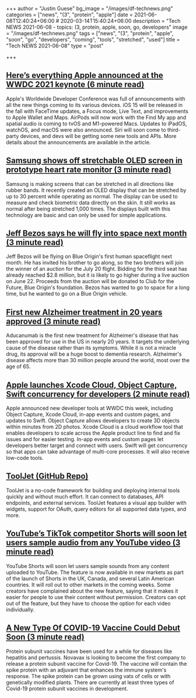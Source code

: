 +++
author = "Justin Guese"
bg_image = "/images/df-technews.png"
categories = ["news", "(3", "protein", "apple"]
date = 2021-06-08T12:40:24+06:00 # 2020-03-14T15:40:24+06:00
description = "Tech NEWS 2021-06-08 - topics: (3, protein, apple, soon, go, developers"
image = "/images/df-technews.png"
tags = ["news", "(3", "protein", "apple", "soon", "go", "developers", "coming", "tools", "stretched", "used"]
title = "Tech NEWS 2021-06-08"
type = "post"

+++

## [Here’s everything Apple announced at the WWDC 2021 keynote (6 minute read)](https://techcrunch.com/2021/06/07/heres-everything-apple-announced-at-the-wwdc-2021-keynote/)

Apple's Worldwide Developer Conference was full of announcements with all the new things coming to its various devices. iOS 15 will be released in the fall with FaceTime updates, a Focus mode, Live Text, and improvements to Apple Wallet and Maps. AirPods will now work with the Find My app and spatial audio is coming to tvOS and M1-powered Macs. Updates to iPadOS, watchOS, and macOS were also announced. Siri will soon come to third-party devices, and devs will be getting some new tools and APIs. More details about the announcements are available in the article.

## [Samsung shows off stretchable OLED screen in prototype heart rate monitor (3 minute read)](https://www.theverge.com/2021/6/7/22522297/samsung-stretchable-screen-concept-research-prototype-heart-rate-monitor)

Samsung is making screens that can be stretched in all directions like rubber bands. It recently created an OLED display that can be stretched by up to 30 percent while operating as normal. The display can be used to measure and check biometric data directly on the skin. It still works as normal after being stretched 1,000 times. The displays built with this technology are basic and can only be used for simple applications.

## [Jeff Bezos says he will fly into space next month (3 minute read)](https://arstechnica.com/science/2021/06/jeff-bezos-says-he-will-fly-into-space-next-month/)

Jeff Bezos will be flying on Blue Origin's first human spaceflight next month. He has invited his brother to go along, so the two brothers will join the winner of an auction for the July 20 flight. Bidding for the third seat has already reached $2.8 million, but it is likely to go higher during a live auction on June 22. Proceeds from the auction will be donated to Club for the Future, Blue Origin's foundation. Bezos has wanted to go to space for a long time, but he wanted to go on a Blue Origin vehicle.

## [First new Alzheimer treatment in 20 years approved (3 minute read)](https://www.bbc.com/news/health-57383763)

Aducanumab is the first new treatment for Alzheimer's disease that has been approved for use in the US in nearly 20 years. It targets the underlying cause of the disease rather than its symptoms. While it is not a miracle drug, its approval will be a huge boost to dementia research. Alzheimer's disease affects more than 30 million people around the world, most over the age of 65.

## [Apple launches Xcode Cloud, Object Capture, Swift concurrency for developers (2 minute read)](https://www.zdnet.com/article/apple-launches-xcode-cloud-object-capture-swift-concurrency-for-developers-wwdc-2021/)

Apple announced new developer tools at WWDC this week, including Object Capture, Xcode Cloud, in-app events and custom pages, and updates to Swift. Object Capture allows developers to create 3D objects within minutes from 2D photos. Xcode Cloud is a cloud workflow tool that enables developers to scale across the Apple product line to find and fix issues and for easier testing. In-app events and custom pages let developers better target and connect with users. Swift will get concurrency so that apps can take advantage of multi-core processes. It will also receive low-code tools.

## [ToolJet (GitHub Repo)](https://github.com/ToolJet/ToolJet/)

ToolJet is a no-code framework for building and deploying internal tools quickly and without much effort. It can connect to databases, API endpoints, and external services. ToolJet features a visual app builder with widgets, support for OAuth, query editors for all supported data types, and more.

## [YouTube’s TikTok competitor Shorts will soon let users sample audio from any YouTube video (3 minute read)](https://www.theverge.com/2021/6/7/22518828/youtube-shorts-audio-sample-feature-uk-launch)

YouTube Shorts will soon let users sample sounds from any content uploaded to YouTube. The feature is now available in new markets as part of the launch of Shorts in the UK, Canada, and several Latin American countries. It will roll out to other markets in the coming weeks. Some creators have complained about the new feature, saying that it makes it easier for people to use their content without permission. Creators can opt out of the feature, but they have to choose the option for each video individually.

## [A New Type Of COVID-19 Vaccine Could Debut Soon (3 minute read)](https://www.npr.org/sections/health-shots/2021/06/06/1003328413/new-type-of-covid-vaccine-could-debut-soon)

Protein subunit vaccines have been used for a while for diseases like hepatitis and pertussis. Novavax is looking to become the first company to release a protein subunit vaccine for Covid-19. The vaccine will contain the spike protein with an adjuvant that enhances the immune system's response. The spike protein can be grown using vats of cells or with genetically modified plants. There are currently at least three types of Covid-19 protein subunit vaccines in development.

